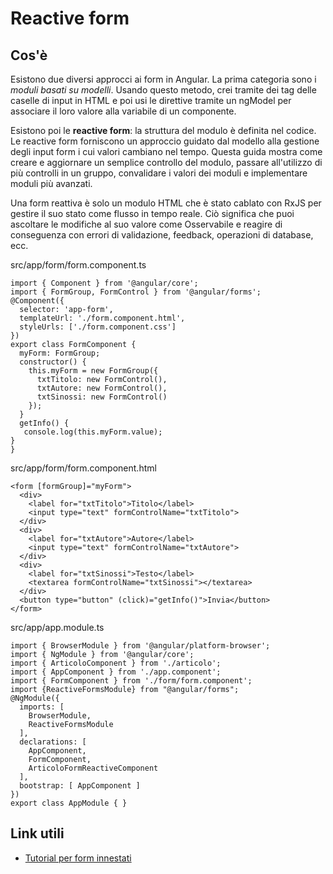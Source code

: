 # Reactive form

## Cos'è

Esistono due diversi approcci ai form in Angular. La prima categoria sono i _moduli basati su modelli_.
Usando questo metodo, crei tramite dei tag delle caselle di input in HTML e poi usi le direttive tramite un ngModel 
per associare il loro valore alla variabile di un componente. 

Esistono poi le __reactive form__: la struttura del modulo è definita nel codice. Le reactive form forniscono un approccio guidato dal modello alla gestione degli input form i cui valori cambiano nel tempo. 
Questa guida mostra come creare e aggiornare un semplice controllo del modulo, passare all'utilizzo di più controlli 
in un gruppo, convalidare i valori dei moduli e implementare moduli più avanzati.

Una form reattiva è solo un modulo HTML che è stato cablato con RxJS per gestire il suo stato come flusso in tempo reale. 
Ciò significa che puoi ascoltare le modifiche al suo valore come Osservabile e reagire di conseguenza con errori di 
validazione, feedback, operazioni di database, ecc.


src/app/form/form.component.ts
```
import { Component } from '@angular/core';
import { FormGroup, FormControl } from '@angular/forms';
@Component({
  selector: 'app-form',
  templateUrl: './form.component.html',
  styleUrls: ['./form.component.css']
})
export class FormComponent {
  myForm: FormGroup;
  constructor() {
    this.myForm = new FormGroup({
      txtTitolo: new FormControl(),
      txtAutore: new FormControl(),
      txtSinossi: new FormControl()
    });
  }
  getInfo() {
   console.log(this.myForm.value);
}
}
```

src/app/form/form.component.html
```
<form [formGroup]="myForm">
  <div>
    <label for="txtTitolo">Titolo</label>
    <input type="text" formControlName="txtTitolo">
  </div>
  <div>
    <label for="txtAutore">Autore</label>
    <input type="text" formControlName="txtAutore">
  </div>
  <div>
    <label for="txtSinossi">Testo</label>
    <textarea formControlName="txtSinossi"></textarea>
  </div>
  <button type="button" (click)="getInfo()">Invia</button>
</form>
```
src/app/app.module.ts
```
import { BrowserModule } from '@angular/platform-browser';
import { NgModule } from '@angular/core';
import { ArticoloComponent } from './articolo';
import { AppComponent } from './app.component';
import { FormComponent } from './form/form.component';
import {ReactiveFormsModule} from "@angular/forms";
@NgModule({
  imports: [
    BrowserModule,
    ReactiveFormsModule
  ],
  declarations: [
    AppComponent,
    FormComponent,
    ArticoloFormReactiveComponent
  ],
  bootstrap: [ AppComponent ]
})
export class AppModule { }
```

## Link utili
- [Tutorial per form innestati](https://angularfirebase.com/lessons/basics-reactive-forms-in-angular/)
